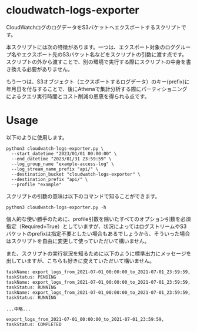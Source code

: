 # cloudwatch-logs-exporter
CloudWatchログのログデータをS3バケットへエクスポートするスクリプトです。

本スクリプトには次の特徴があります。一つは、エクスポート対象のロググループ名やエクスポート先のS3バケット名などをスクリプトの引数に渡す点です。スクリプトの外から渡すことで、別の環境で実行する際にスクリプトの中身を書き換える必要がありません。

もう一つは、S3オブジェクト（エクスポートするログデータ）のキー(prefix)に年月日を付与することで、後にAthenaで集計分析する際にパーティショニングによるクエリ実行時間とコスト削減の恩恵を得られる点です。

# Usage
以下のように使用します。
```
python3 cloudwatch-logs-exporter.py \
  --start_datetime "2023/01/01 00:00:00" \
  --end_datetime "2023/01/31 23:59:59" \
  --log_group_name "example-access-log" \
  --log_stream_name_prefix "api/" \
  --destination_bucket "cloudwatch-logs-exporter" \
  --destination_prefix "api/" \
  --profile "example"
```
スクリプトの引数の意味は以下のコマンドで知ることができます。
```
python3 cloudwatch-logs-exporter.py -h
```

個人的な使い勝手のために、profile引数を除いたすべてのオプション引数を必須指定（Required=True）としていますが、状況によってはログストリームやS3バケットのprefixは指定不要としたい場合もあるでしょうから、そういった場合はスクリプトを自由に変更して使っていただいて構いません。

また、スクリプトの実行状況を知るために以下のように標準出力にメッセージを出していますが、こちらも好きに変えていただいて構いません。
```
taskName: export_logs_from_2021-07-01_00:00:00_to_2021-07-01_23:59:59, taskStatus: PENDING
taskName: export_logs_from_2021-07-01_00:00:00_to_2021-07-01_23:59:59, taskStatus: RUNNING
taskName: export_logs_from_2021-07-01_00:00:00_to_2021-07-01_23:59:59, taskStatus: RUNNING

...中略...

export_logs_from_2021-07-01_00:00:00_to_2021-07-01_23:59:59, taskStatus: COMPLETED
```
